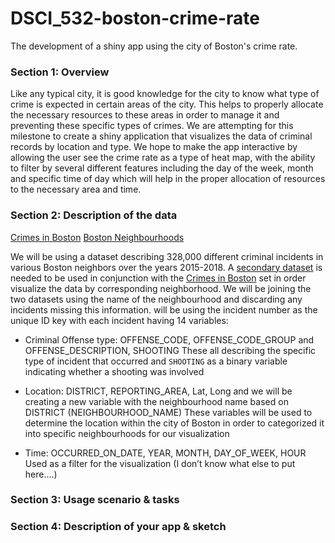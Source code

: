 # DSCI_532-boston-crime-rate
The development of a shiny app using the city of Boston's crime rate. 


### Section 1: Overview

Like any typical city, it is good knowledge for the city to know what type of crime is expected in certain areas of the city. This helps to properly allocate the necessary resources to these areas in order to manage it and preventing these specific types of crimes. We are attempting for this milestone to create a shiny application that visualizes the data of criminal records by location and type. We hope to make the app interactive by allowing the user see the crime rate as a type of heat map, with the ability to filter by several different features including the day of the week, month and specific time of day which will help in the proper allocation of resources to the necessary area and time. 


### Section 2: Description of the data

[Crimes in Boston]( https://www.kaggle.com/ankkur13/boston-crime-data/home)
[Boston Neighbourhoods]( http://bostonopendata-boston.opendata.arcgis.com/datasets/3525b0ee6e6b427f9aab5d0a1d0a1a28_0)

We will be using a dataset describing 328,000 different criminal incidents in various Boston neighbors over the years 2015-2018. A [secondary dataset]( http://bostonopendata-boston.opendata.arcgis.com/datasets/3525b0ee6e6b427f9aab5d0a1d0a1a28_0)  is needed to be used in conjunction with the [Crimes in Boston]( https://www.kaggle.com/ankkur13/boston-crime-data/home)  set in order visualize the data by corresponding neighborhood. We will be joining the two datasets using the name of the neighbourhood and discarding any incidents missing this information. 
will be using the incident number as the unique ID key with each incident having 14 variables:

* Criminal Offense type: OFFENSE_CODE, OFFENSE_CODE_GROUP and OFFENSE_DESCRIPTION, SHOOTING
These all describing the specific type of incident that occurred and `SHOOTING` as a binary variable indicating whether  a shooting was involved 

* Location: DISTRICT, REPORTING_AREA, Lat, Long  and we will be creating a new variable with the neighbourhood name based on DISTRICT (NEIGHBOURHOOD_NAME) 
These variables will be used to determine the location within the city of Boston in order to categorized it into specific neighbourhoods for our visualization 

* Time: OCCURRED_ON_DATE, YEAR, MONTH, DAY_OF_WEEK, HOUR 
Used as a filter for the visualization (I don’t know what else to put here….) 





### Section 3: Usage scenario & tasks



### Section 4: Description of your app & sketch